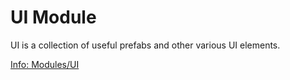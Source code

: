 # UI Module
UI is a collection of useful prefabs and other various UI elements.

[Info: Modules/UI](https://aseward.gitlab.io/gamejamstarterkit/modules/UI.html) 